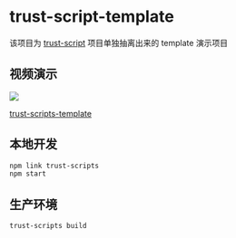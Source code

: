 # trust-script-template

该项目为 [trust-script](https://gitlab.com/BeAce/trust-scripts-template) 项目单独抽离出来的 template 演示项目

## 视频演示

![](http://images-manager.oss-cn-shanghai.aliyuncs.com/2019/trust-scripts/trust-scripts-01.gif)

[trust-scripts-template](https://v.youku.com/v_show/id_XNDI0MTYxNTI1Mg==.html?spm=a2h3j.8428770.3416059.1)

## 本地开发

```sh
npm link trust-scripts
npm start
```

## 生产环境

```sh
trust-scripts build
```
